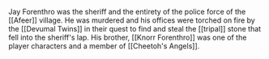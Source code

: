 Jay Forenthro was the sheriff and the entirety of the police force of the [[Afeer]] village. He was murdered and his offices were torched on fire by the [[Devumal Twins]] in their quest to find and steal the [[tripal]] stone that fell into the sheriff's lap. His brother, [[Knorr Forenthro]] was one of the player characters and a member of [[Cheetoh's Angels]].